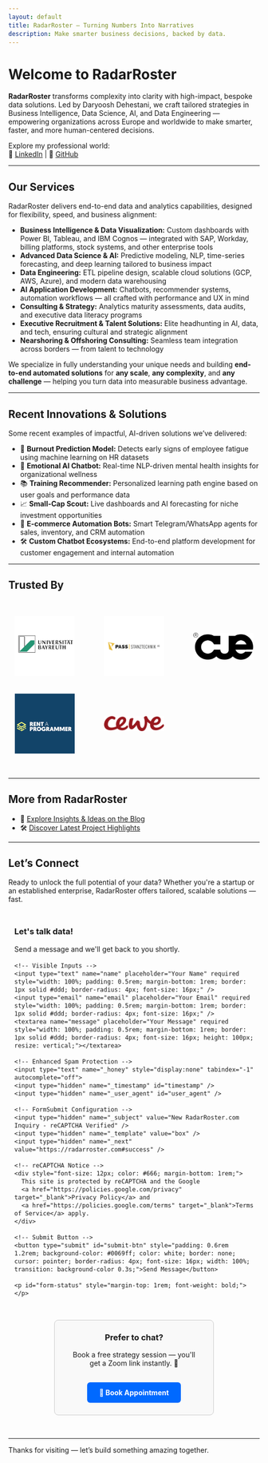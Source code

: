 ```yaml
---
layout: default
title: RadarRoster – Turning Numbers Into Narratives
description: Make smarter business decisions, backed by data.
---
```


# Welcome to RadarRoster

**RadarRoster** transforms complexity into clarity with high-impact, bespoke data solutions. Led by Daryoosh Dehestani, we craft tailored strategies in Business Intelligence, Data Science, AI, and Data Engineering — empowering organizations across Europe and worldwide to make smarter, faster, and more human-centered decisions.

Explore my professional world:  
🔗 [LinkedIn](https://www.linkedin.com/in/daryooshdehestani/) | 🔗 [GitHub](https://github.com/dda-oo)

---

## Our Services

RadarRoster delivers end-to-end data and analytics capabilities, designed for flexibility, speed, and business alignment:

- **Business Intelligence & Data Visualization:** Custom dashboards with Power BI, Tableau, and IBM Cognos — integrated with SAP, Workday, billing platforms, stock systems, and other enterprise tools  
- **Advanced Data Science & AI:** Predictive modeling, NLP, time-series forecasting, and deep learning tailored to business impact  
- **Data Engineering:** ETL pipeline design, scalable cloud solutions (GCP, AWS, Azure), and modern data warehousing  
- **AI Application Development:** Chatbots, recommender systems, automation workflows — all crafted with performance and UX in mind  
- **Consulting & Strategy:** Analytics maturity assessments, data audits, and executive data literacy programs  
- **Executive Recruitment & Talent Solutions:** Elite headhunting in AI, data, and tech, ensuring cultural and strategic alignment  
- **Nearshoring & Offshoring Consulting:** Seamless team integration across borders — from talent to technology

We specialize in fully understanding your unique needs and building **end-to-end automated solutions** for **any scale**, **any complexity**, and **any challenge** — helping you turn data into measurable business advantage.

---

## Recent Innovations & Solutions

Some recent examples of impactful, AI-driven solutions we’ve delivered:

- 🧠 **Burnout Prediction Model:** Detects early signs of employee fatigue using machine learning on HR datasets  
- 💬 **Emotional AI Chatbot:** Real-time NLP-driven mental health insights for organizational wellness  
- 📚 **Training Recommender:** Personalized learning path engine based on user goals and performance data  
- 📈 **Small-Cap Scout:** Live dashboards and AI forecasting for niche investment opportunities  
- 🤖 **E-commerce Automation Bots:** Smart Telegram/WhatsApp agents for sales, inventory, and CRM automation  
- 🛠️ **Custom Chatbot Ecosystems:** End-to-end platform development for customer engagement and internal automation  

---

## Trusted By

<section id="clients" style="padding: 2rem 0;">
  <div class="clients-logos" style="
    display: grid;
    grid-template-columns: repeat(auto-fit, minmax(120px, 1fr));
    gap: 2rem;
    justify-items: center;
    align-items: center;
    max-width: 1000px;
    margin: 0 auto;
  ">
    <!-- Client Logos -->
    <a href="https://www.uni-bayreuth.de" target="_blank"><img src="/assets/img/clients/ubt.jpg" alt="University of Bayreuth" style="max-width: 120px; filter: grayscale(30%); transition: filter 0.3s;" /></a>
    <a href="https://www.pass-ag.com" target="_blank"><img src="/assets/img/clients/pass-tech.png" alt="Pass Stanztechnik AG" style="max-width: 120px; filter: grayscale(30%); transition: filter 0.3s;" /></a>
    <a href="https://cueconcept.de" target="_blank"><img src="/assets/img/clients/cueconcept.png" alt="Cueconcept GmbH" style="max-width: 120px; filter: grayscale(30%); transition: filter 0.3s;" /></a>
    <a href="https://rent-a-programmer.de" target="_blank"><img src="/assets/img/clients/rp.png" alt="Rent a Programmer" style="max-width: 120px; filter: grayscale(30%); transition: filter 0.3s;" /></a>
    <a href="https://cewe.de" target="_blank"><img src="/assets/img/clients/cewe.png" alt="CEWE" style="max-width: 120px; filter: grayscale(30%); transition: filter 0.3s;" /></a>
  </div>
</section>

---

## More from RadarRoster

- 📘 [Explore Insights & Ideas on the Blog](/blog/)
- 🛠️ [Discover Latest Project Highlights](/showcase/)

---

## Let’s Connect

Ready to unlock the full potential of your data? Whether you're a startup or an established enterprise, RadarRoster offers tailored, scalable solutions — fast.

<!-- Load Google reCAPTCHA v3 API -->
<script src="https://www.google.com/recaptcha/api.js?render=6LeJN4crAAAAAAmejXLmM2V5AoEhNM98Qq3Jd9uS"></script>

<div
  style="
    display: flex;
    flex-wrap: wrap;
    justify-content: center;
    gap: 2rem;
    align-items: flex-start;
    padding: 2rem 0;
    max-width: 960px;
    margin: 0 auto;
  "
>
  <!-- Contact Form with reCAPTCHA v3 -->
  <form id="contact-form" method="POST" style="max-width: 480px; margin: 0 auto;">
    <h3 style="margin-top: 0;">Let's talk data!</h3>
    <p style="margin-bottom: 1rem;">Send a message and we'll get back to you shortly.</p>

    <!-- Visible Inputs -->
    <input type="text" name="name" placeholder="Your Name" required style="width: 100%; padding: 0.5rem; margin-bottom: 1rem; border: 1px solid #ddd; border-radius: 4px; font-size: 16px;" />
    <input type="email" name="email" placeholder="Your Email" required style="width: 100%; padding: 0.5rem; margin-bottom: 1rem; border: 1px solid #ddd; border-radius: 4px; font-size: 16px;" />
    <textarea name="message" placeholder="Your Message" required style="width: 100%; padding: 0.5rem; margin-bottom: 1rem; border: 1px solid #ddd; border-radius: 4px; font-size: 16px; height: 100px; resize: vertical;"></textarea>

    <!-- Enhanced Spam Protection -->
    <input type="text" name="_honey" style="display:none" tabindex="-1" autocomplete="off">
    <input type="hidden" name="_timestamp" id="timestamp" />
    <input type="hidden" name="_user_agent" id="user_agent" />

    <!-- FormSubmit Configuration -->
    <input type="hidden" name="_subject" value="New RadarRoster.com Inquiry - reCAPTCHA Verified" />
    <input type="hidden" name="_template" value="box" />
    <input type="hidden" name="_next" value="https://radarroster.com#success" />

    <!-- reCAPTCHA Notice -->
    <div style="font-size: 12px; color: #666; margin-bottom: 1rem;">
      This site is protected by reCAPTCHA and the Google
      <a href="https://policies.google.com/privacy" target="_blank">Privacy Policy</a> and
      <a href="https://policies.google.com/terms" target="_blank">Terms of Service</a> apply.
    </div>

    <!-- Submit Button -->
    <button type="submit" id="submit-btn" style="padding: 0.6rem 1.2rem; background-color: #0069ff; color: white; border: none; cursor: pointer; border-radius: 4px; font-size: 16px; width: 100%; transition: background-color 0.3s;">Send Message</button>
    
    <p id="form-status" style="margin-top: 1rem; font-weight: bold;"></p>
  </form>

  <!-- Calendly Box Wrapper -->
  <div
    style="
      flex: 0 1 320px;
      border: 1px solid #ccc;
      padding: 1.5rem;
      border-radius: 8px;
      text-align: center;
      background-color: #f9f9f9;
      min-width: 280px;
      box-sizing: border-box;
    "
  >
    <h3 style="margin-top: 0;">Prefer to chat?</h3>
    <p>Book a free strategy session — you'll get a Zoom link instantly. 🎥</p>
    <a
      href="https://calendly.com/radarroster/meeting"
      target="_blank"
      style="
        display: inline-block;
        margin-top: 1rem;
        padding: 0.75rem 1.5rem;
        background-color: #0069ff;
        color: white;
        text-decoration: none;
        border-radius: 6px;
        font-weight: bold;
      "
    >📅 Book Appointment</a>
  </div>
</div>

<script>
// Enhanced form initialization
document.addEventListener("DOMContentLoaded", function () {
  // Set timestamp and user agent for additional spam protection
  document.getElementById("timestamp").value = Date.now();
  document.getElementById("user_agent").value = navigator.userAgent;
  
  // Initialize reCAPTCHA when ready
  grecaptcha.ready(function() {
    console.log('reCAPTCHA v3 initialized successfully');
  });
});

// Enhanced form submission with reCAPTCHA v3
document.getElementById('contact-form').addEventListener('submit', async function (event) {
  event.preventDefault();
  
  const form = event.target;
  const status = document.getElementById('form-status');
  const submitBtn = document.getElementById('submit-btn');
  
  // Basic spam check
  const honeypot = form.querySelector('[name="_honey"]').value;
  const timestamp = parseInt(form.querySelector('[name="_timestamp"]').value);
  const timeDiff = Date.now() - timestamp;
  
  if (honeypot || timeDiff < 3000) {
    status.style.color = 'red';
    status.textContent = '❌ Please wait a moment before submitting.';
    return;
  }

  // Show loading state
  status.style.color = '#004085';
  status.textContent = '⏳ Verifying and sending your message...';
  submitBtn.disabled = true;
  submitBtn.style.backgroundColor = '#ccc';
  submitBtn.textContent = 'Sending...';

  try {
    // Execute reCAPTCHA v3
    const token = await grecaptcha.execute('6LeJN4crAAAAAAmejXLmM2V5AoEhNM98Qq3Jd9uS', {
      action: 'contact_form'
    });
    
    console.log('reCAPTCHA token generated:', token.substring(0, 20) + '...');

    // Prepare form data
    const formData = new FormData(form);
    formData.append('g-recaptcha-response', token);
    formData.append('_recaptcha_action', 'contact_form');

    // Submit to FormSubmit
    const response = await fetch('https://formsubmit.co/ajax/dehestani@radarroster.com', {
      method: 'POST',
      body: formData,
      headers: { 
        'Accept': 'application/json'
      }
    });

    const result = await response.json();
    
    if (response.ok && result.success) {
      status.style.color = 'green';
      status.textContent = '✅ Thank you! Your message has been sent successfully. We'll be in touch soon.';
      form.reset();
      
      // Reset hidden fields
      document.getElementById("timestamp").value = Date.now();
      document.getElementById("user_agent").value = navigator.userAgent;
      
      // Auto-hide success message after 8 seconds
      setTimeout(() => {
        status.textContent = '';
      }, 8000);
    } else {
      throw new Error(result.message || 'Form submission failed');
    }
    
  } catch (error) {
    console.error('Form submission error:', error);
    status.style.color = 'red';
    status.textContent = '❌ Something went wrong. Please try again later or contact us directly at dehestani@radarroster.com';
  } finally {
    // Reset button
    submitBtn.disabled = false;
    submitBtn.style.backgroundColor = '#0069ff';
    submitBtn.textContent = 'Send Message';
  }
});

// Optional: Add hover effects for better UX
document.getElementById('submit-btn').addEventListener('mouseover', function() {
  if (!this.disabled) {
    this.style.backgroundColor = '#0056d3';
  }
});

document.getElementById('submit-btn').addEventListener('mouseout', function() {
  if (!this.disabled) {
    this.style.backgroundColor = '#0069ff';
  }
});
</script>


---

Thanks for visiting — let’s build something amazing together.

